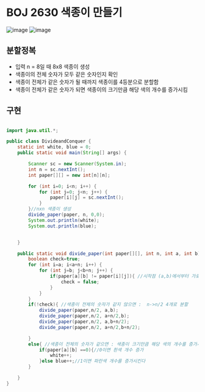 # BOJ 2630 색종이 만들기

![image](https://user-images.githubusercontent.com/80517119/159916461-29925446-ebd4-4600-a487-96435d6706a7.png)
![image](https://user-images.githubusercontent.com/80517119/159916626-a499aa94-2ce3-43ad-ba82-1fc322e6e1ff.png)

## 분할정복
* 입력 n = 8일 때 8x8 색종이 생성 
* 색종이의 전체 숫자가 모두 같은 숫자인지 확인 
* 색종이 전체가 같은 숫자가 될 때까지 색종이를 4등분으로 분할함
* 색종이 전체가 같은 숫자가 되면 색종이의 크기만큼 해당 색의 개수를 증가시킴
## 구현
``` java

import java.util.*;

public class DivideandConquer {
    static int white, blue = 0;
    public static void main(String[] args) {

        Scanner sc = new Scanner(System.in);
        int n = sc.nextInt();
        int paper[][] = new int[n][n];

        for (int i=0; i<n; i++) {
            for (int j=0; j<n; j++) {
                paper[i][j] = sc.nextInt();
            }
        }//nxn 색종이 생성
        divide_paper(paper, n, 0,0);
        System.out.println(white);
        System.out.println(blue);


    }

    public static void divide_paper(int paper[][], int n, int a, int b){ //색종이 분할
        boolean check=true;
        for (int i=a; i<a+n; i++) {
            for (int j=b; j<b+n; j++) {
                if(paper[a][b] != paper[i][j]){ //시작점 (a,b)에서부터 가로,세로 n만큼의 색종이가 같은 숫자로 이루어져있지 않는지 확인
                    check = false;
                }
            }
        }
        if(!check){ //색종이 전체의 숫자가 같지 않으면 :  n->n/2 4개로 분할
            divide_paper(paper,n/2, a,b);
            divide_paper(paper,n/2, a+n/2,b);
            divide_paper(paper,n/2, a,b+n/2);
            divide_paper(paper,n/2, a+n/2,b+n/2);

        }
        else{ //색종이 전체의 숫자가 같으면 : 색종이 크기만큼 해당 색의 개수를 증가시킴
            if(paper[a][b] ==0){//0이면 흰색 개수 증가
                white++;
            }else blue++;//1이면 파란색 개수를 증가시킨다
        }

    }
}
```